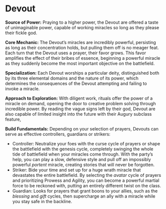 # Devout
**Source of Power:** Praying to a higher power, the Devout are offered a taste of unimaginable power, capable of working miracles so long as they please their fickle god.

**Core Mechanic:** The Devout’s miracles are incredibly powerful, persisting as long as their concentration holds, but pulling them off is no meager feat. Each turn that the Devout uses a prayer, their favor grows. This favor amplifies the effect of their bribes of essence, beginning a powerful miracle as they suddenly become the most important objective on the battlefield.  

**Specialization:** Each Devout worships a particular deity, distinguished both by its three elemental domains and the nature of its power, which determines the consequences of the Devout attempting and failing to invoke a miracle. 

**Approach to Exploration:** With diligent work, rituals offer the power of a miracle on demand, opening the door to creative problem solving through incredible power. By reading the vague signs left by their god, Devout are also capable of limited insight into the future with their Augury subclass feature,

**Build Fundamentals:** Depending on your selection of prayers, Devouts can serve as effective controllers, guardians or strikers:
* Controller: Neutralize your foes with the curse cycle of prayers or shape the battlefield with the genesis cycle, completely swinging the whole tide of battlefield when your miracles come through. With the party’s help, you can play a slow, defensive style and pull off an impossibly powerful *portent* miracle, creating stories that will never be forgotten. 
* Striker: Bide your time and set up for a huge wrath miracle that devastates the entire battlefield. By selecting the *avatar* cycle of prayers and prioritizing Prowess and Agility, you can become a powerful martial force to be reckoned with, putting an entirely different twist on the class.
* Guardian: Looks for prayers that grant boons to your allies, such as the *blessing* and *gift* cycles, then supercharge an ally with a miracle while you stay safe in the backline. 